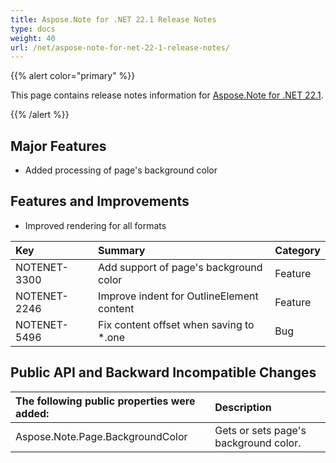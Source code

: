 ```yaml
---
title: Aspose.Note for .NET 22.1 Release Notes
type: docs
weight: 40
url: /net/aspose-note-for-net-22-1-release-notes/
---
```


{{% alert color="primary" %}} 

This page contains release notes information for [Aspose.Note for .NET 22.1](https://downloads.aspose.com/note/net/new-releases/aspose.note-for-.net-22.1/).

{{% /alert %}} 
## **Major Features**
- Added processing of page's background color

## **Features and Improvements**
- Improved rendering for all formats

|**Key**|**Summary**|**Category**|
| :- | :- | :- |
|NOTENET-3300|Add support of page's background color|Feature|
|NOTENET-2246|Improve indent for OutlineElement content|Feature|
|NOTENET-5496|Fix content offset when saving to *.one|Bug|

## **Public API and Backward Incompatible Changes**

|**The following public properties were added:**|**Description**|
| :- | :- |
|Aspose.Note.Page.BackgroundColor|Gets or sets page's background color.|

